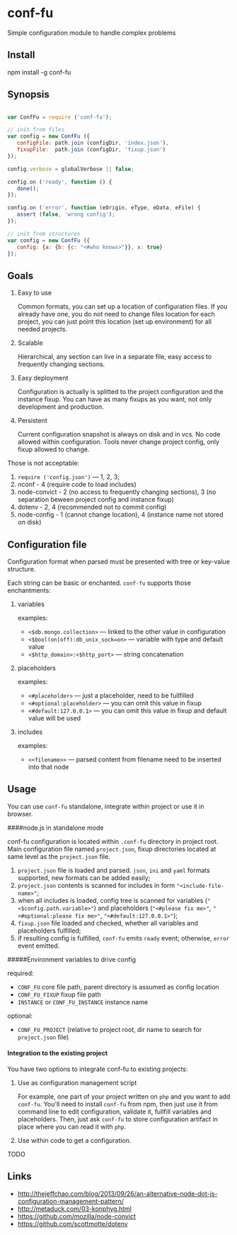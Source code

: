 conf-fu
==========

Simple configuration module to handle complex problems

Install
-------

npm install -g conf-fu

Synopsis
--------

```javascript

var ConfFu = require ('conf-fu');

// init from files
var config = new ConfFu ({
   configFile: path.join (configDir, 'index.json'),
   fixupFile:  path.join (configDir, 'fixup.json')
});

config.verbose = globalVerbose || false;

config.on ('ready', function () {
   done();
});

config.on ('error', function (eOrigin, eType, eData, eFile) {
   assert (false, 'wrong config');
});

// init from structures
var config = new ConfFu ({
   config: {a: {b: {c: "<#who knows>"}}, x: true}
});

```

Goals
----------

1. Easy to use

   Common formats, you can set up a location of configuration files.
If you already have one, you do not need to change files location for each project,
you can just point this location (set up environment) for all needed projects.

2. Scalable

   Hierarchical, any section can live in a separate file, easy access to frequently changing sections.

3. Easy deployment

   Configuration is actually is splitted to the project configuration and the instance fixup.
You can have as many fixups as you want, not only development and production.

4. Persistent

   Current configuration snapshot is always on disk and in vcs. No code allowed within configuration.
Tools never change project config, only fixup allowed to change.

Those is not acceptable:

1. `require ('config.json')` — 1, 2, 3;
2. nconf - 4 (require code to load includes)
3. node-convict - 2 (no access to frequently changing sections), 3 (no separation beween project config and instance fixup)
4. dotenv - 2, 4 (recommended not to commit config)
5. node-config - 1 (cannot change location), 4 (instance name not stored on disk)

Configuration file
---------------

Configuration format when parsed must be presented with tree or key-value structure.

Each string can be basic or enchanted. `conf-fu` supports those enchantments:

1. variables

   examples:

    * `<$db.mongo.collection>` —  linked to the other value in configuration
    * `<$bool(on|off):db_unix_sock=on>` — variable with type and default value
    * `<$http_domain>:<$http_port>` — string concatenation

2. placeholders

   examples:
   
    * `<#placeholder>` — just a placeholder, need to be fullfilled
    * `<#optional:placeholder>` — you can omit this value in fixup
    * `<#default:127.0.0.1>` — you can omit this value in fixup and default value will be used
    
3. includes

   examples:
   
   * `<<filename>>` — parsed content from filename need to be inserted into that node

Usage
---------------

You can use `conf-fu` standalone, integrate within project or use it in browser.

####node.js in standalone mode 

conf-fu configuration is located within `.conf-fu` directory in project root.
Main configuration file named `project.json`, fixup directories located at same level as the `project.json` file.

1. `project.json` file is loaded and parsed. `json`, `ini` and `yaml` formats supported, new formats can be added easily;
2. `project.json` contents is scanned for includes in form `"<include-file-name>"`;
3. when all includes is loaded, config tree is scanned for variables (`"<$config.path.variable>"`) and placeholders (`"<#please fix me>"`, `"<#optional:please fix me>"`, `"<#default:127.0.0.1>"`);
4. `fixup.json` file loaded and checked, whether all variables and placeholders fulfilled;
5. if resulting config is fulfilled, `conf-fu` emits `ready` event; otherwise, `error` event emitted.

#####Environment variables to drive config

required:

 * `CONF_FU`       core file path, parent directory is assumed as config location
 * `CONF_FU_FIXUP` fixup file path
 * `INSTANCE` or `CONF_FU_INSTANCE` instance name

optional:

 * `CONF_FU_PROJECT` (relative to project root, dir name to search for `project.json` file)

#### Integration to the existing project

You have two options to integrate conf-fu to existing projects:

1. Use as configuration management script

   For example, one part of your project written on `php` and you want to add `conf-fu`.
You'll need to install `conf-fu` from npm, then just use it from command line to edit configuration,
validate it, fullfill variables and placeholders. Then, just ask `conf-fu` to store
configuration artifact in place where you can read it with `php`.


2. Use within code to get a configuration.

TODO


Links
---------------

 * http://thejeffchao.com/blog/2013/09/26/an-alternative-node-dot-js-configuration-management-pattern/
 * http://metaduck.com/03-konphyg.html
 * https://github.com/mozilla/node-convict
 * https://github.com/scottmotte/dotenv
